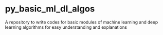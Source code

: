 # py_basic_ml_dl_algos
A repository to write codes for basic modules of machine learning and deep learning algorithms for easy understanding and explanations
